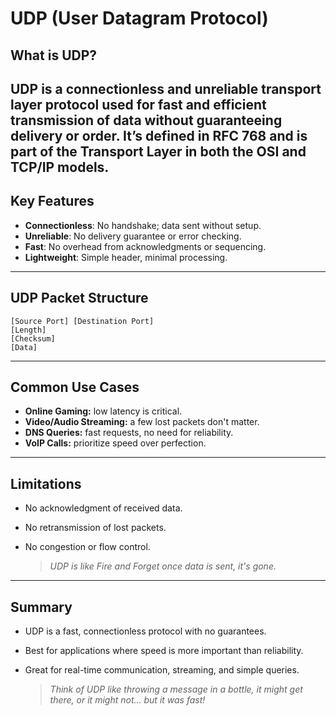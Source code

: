 # UDP (User Datagram Protocol)

## What is UDP?
**UDP** is a **connectionless** and **unreliable** transport layer protocol used for fast and efficient transmission of data without guaranteeing delivery or order.
It’s defined in **RFC 768** and is part of the **Transport Layer** in both the OSI and TCP/IP models.
---
## Key Features
- **Connectionless**: No handshake; data sent without setup.
- **Unreliable**: No delivery guarantee or error checking.
- **Fast**: No overhead from acknowledgments or sequencing.
- **Lightweight**: Simple header, minimal processing.
---
## UDP Packet Structure
```text
[Source Port] [Destination Port]
[Length]
[Checksum]
[Data]
```
---
## Common Use Cases
- **Online Gaming:** low latency is critical.
- **Video/Audio Streaming:** a few lost packets don't matter.
- **DNS Queries:** fast requests, no need for reliability.
- **VoIP Calls:** prioritize speed over perfection.
---
## Limitations
- No acknowledgment of received data.
- No retransmission of lost packets.
- No congestion or flow control.

   > *UDP is like  Fire and Forget once data is sent, it's gone.*
---
## Summary
- UDP is a fast, connectionless protocol with no guarantees.
- Best for applications where speed is more important than reliability.
- Great for real-time communication, streaming, and simple queries.

  >  *Think of UDP like throwing a message in a bottle, it might get there, or it might not... but it was fast!*









